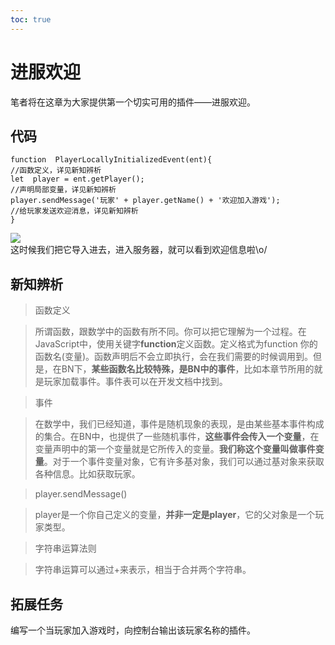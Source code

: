 ```yaml
---     
toc: true     
---     
```

# **进服欢迎**     
笔者将在这章为大家提供第一个切实可用的插件——进服欢迎。     
## 代码     
~~~     
function  PlayerLocallyInitializedEvent(ent){     
//函数定义，详见新知辨析     
let  player = ent.getPlayer();     
//声明局部变量，详见新知辨析     
player.sendMessage('玩家' + player.getName() + '欢迎加入游戏');     
//给玩家发送欢迎消息，详见新知辨析     
}     
~~~     
![](https://s1.ax1x.com/2020/04/10/GoouvV.jpg)     
这时候我们把它导入进去，进入服务器，就可以看到欢迎信息啦\o/     
## 新知辨析     
>函数定义     
     
> 所谓函数，跟数学中的函数有所不同。你可以把它理解为一个过程。在JavaScript中，使用关键字**function**定义函数。定义格式为function 你的函数名(变量)。函数声明后不会立即执行，会在我们需要的时候调用到。但是，在BN下，**某些函数名比较特殊，是BN中的事件**，比如本章节所用的就是玩家加载事件。事件表可以在开发文档中找到。     
     
>事件     
     
> 在数学中，我们已经知道，事件是随机现象的表现，是由某些基本事件构成的集合。在BN中，也提供了一些随机事件，**这些事件会传入一个变量**，在变量声明中的第一个变量就是它所传入的变量。**我们称这个变量叫做事件变量**。对于一个事件变量对象，它有许多基对象，我们可以通过基对象来获取各种信息。比如获取玩家。     
     
>player.sendMessage()     
     
> player是一个你自己定义的变量，**并非一定是player**，它的父对象是一个玩家类型。     
     
>字符串运算法则     
      
> 字符串运算可以通过+来表示，相当于合并两个字符串。     
     
## 拓展任务     
编写一个当玩家加入游戏时，向控制台输出该玩家名称的插件。
